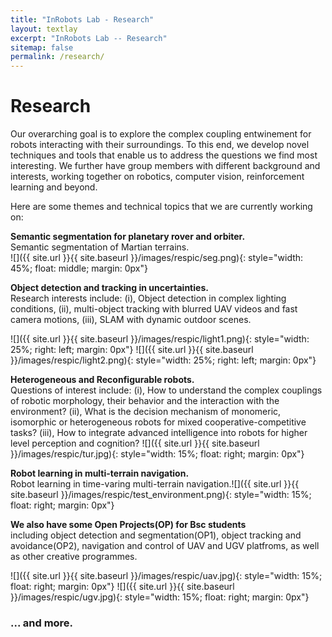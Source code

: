 ```yaml
---
title: "InRobots Lab - Research"
layout: textlay
excerpt: "InRobots Lab -- Research"
sitemap: false
permalink: /research/
---
```


# Research

Our overarching goal is to explore the complex coupling entwinement for robots interacting with their surroundings. To this end, we develop novel techniques and tools that enable us to address the questions we find most interesting. We further have group members with different background and interests, working together on robotics, computer vision, reinforcement learning and beyond.

Here are some themes and technical topics that we are currently working on:

**Semantic segmentation for planetary rover and orbiter.**    
Semantic segmentation of Martian terrains.  
![]({{ site.url }}{{ site.baseurl }}/images/respic/seg.png){: style="width: 45%; float: middle; margin: 0px"}

**Object detection and tracking in uncertainties.**  
Research interests include: (i), Object detection in complex lighting conditions, (ii), multi-object tracking with blurred UAV videos and fast camera motions, (iii), SLAM with dynamic outdoor scenes.    

![]({{ site.url }}{{ site.baseurl }}/images/respic/light1.png){: style="width: 25%; right: left; margin: 0px"}
![]({{ site.url }}{{ site.baseurl }}/images/respic/light2.png){: style="width: 25%; right: left; margin: 0px"}  

**Heterogeneous and Reconfigurable robots.**   
Questions of interest include: (i), How to understand the complex couplings of robotic morphology, their behavior and the interaction with the environment? (ii), What is the decision mechanism of monomeric, isomorphic or heterogeneous robots for mixed cooperative-competitive tasks? (iii), How to integrate advanced intelligence into robots for higher level perception and cognition? ![]({{ site.url }}{{ site.baseurl }}/images/respic/tur.jpg){: style="width: 15%; float: right; margin: 0px"}  

**Robot learning in multi-terrain navigation.**   
Robot learning in time-varing multi-terrain navigation.![]({{ site.url }}{{ site.baseurl }}/images/respic/test_environment.png){: style="width: 15%; float: right; margin: 0px"}

**We also have some Open Projects(OP) for Bsc students**   
including object detection and segmentation(OP1), object tracking and avoidance(OP2), navigation and control of UAV and UGV platfroms, as well as other creative programmes.    

![]({{ site.url }}{{ site.baseurl }}/images/respic/uav.jpg){: style="width: 15%; float: right; margin: 0px"}
![]({{ site.url }}{{ site.baseurl }}/images/respic/ugv.jpg){: style="width: 15%; float: right; margin: 0px"}  

### ... and more.
